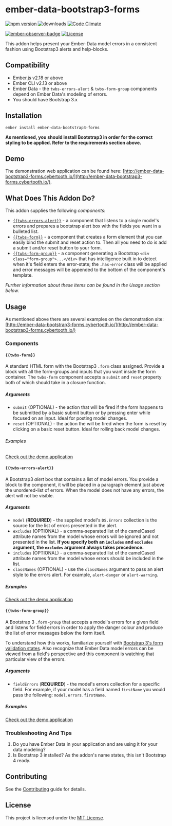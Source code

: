 # ember-data-bootstrap3-forms

[![npm version](http://badge.fury.io/js/ember-data-bootstrap3-forms.svg)](http://badge.fury.io/js/ember-data-bootstrap3-forms) ![downloads](https://img.shields.io/npm/dy/ember-data-bootstrap3-forms.svg) [![Code Climate](http://codeclimate.com/github/cybertoothca/ember-data-bootstrap3-forms/badges/gpa.svg)](http://codeclimate.com/github/cybertoothca/ember-data-bootstrap3-forms)

[![ember-observer-badge](http://emberobserver.com/badges/ember-data-bootstrap3-forms.svg)](http://emberobserver.com/addons/ember-data-bootstrap3-forms) [![License](http://img.shields.io/npm/l/ember-data-bootstrap3-forms.svg)](LICENSE.md)

This addon helps present your Ember-Data model errors in a consistent fashion using Bootstrap3 alerts and help-blocks.

## Compatibility

- Ember.js v2.18 or above
- Ember CLI v2.13 or above
- Ember Data - the `twbs-errors-alert` & `twbs-form-group` components depend on Ember Data's
  modeling of errors.
- You should have Bootstrap 3.x

## Installation

```
ember install ember-data-bootstrap3-forms
```

**As mentioned, you should install Bootstrap3 in order for the correct styling to be applied. Refer to the
requirements section above.**

## Demo

The demonstration web application can be found here:
[http://ember-data-bootstrap3-forms.cybertooth.io/](http://ember-data-bootstrap3-forms.cybertooth.io/).

## What Does This Addon Do?

This addon supplies the following _components_:

- [`{{twbs-errors-alert}}`](#twbs-errors-alert) - a component that listens to a single model's errors
  and prepares a bootstrap alert box with the fields you want in a bulleted list.
- [`{{twbs-form}}`](#twbs-form) - a component that creates a form element that you can easily bind
  the submit and reset action to. Then all you need to do is add a submit and/or reset button to your
  form.
- [`{{twbs-form-group}}`](#twbs-form-group) - a component generating a Bootstrap
  `<div class="form-group">...</div>` that has intelligence built in to detect when it's
  field enters the error-state; the `.has-error` class will be applied and error messages will be
  appended to the bottom of the component's template.

_Further information about these items can be found in the Usage section below._

## Usage

As mentioned above there are several examples on the demonstration site:
[http://ember-data-bootstrap3-forms.cybertooth.io/](http://ember-data-bootstrap3-forms.cybertooth.io/)

### Components

#### `{{twbs-form}}`

A standard HTML form with the Bootstrap3 `.form` class assigned. Provide a block
with all the form-groups and inputs that you want inside the form container. The
`twbs-form` component accepts a `submit` and `reset` property both of which
should take in a closure function.

##### Arguments

- `submit` (OPTIONAL) - the action that will be fired if the form happens to
  be submitted by a basic submit button or by pressing enter while focused on
  an input. Ideal for posting model changes.
- `reset` (OPTIONAL) - the action the will be fired when the form is reset by
  clicking on a basic reset button. Ideal for rolling back model changes.

###### Examples

[Check out the demo application](http://ember-data-bootstrap3-forms.cybertooth.io/)

#### `{{twbs-errors-alert}}`

A Bootstrap3 _alert_ box that contains a list of model errors. You provide a block to the component, it will be
placed in a paragraph element just above the unordered-list of errors. When the model does not have any errors,
the alert will not be visible.

##### Arguments

- `model` (**REQUIRED**) - the supplied model's `DS.Errors` collection is the source for the list of errors presented
  in the alert.
- `excludes` (OPTIONAL) - a comma-separated list of the camelCased attribute names from the model whose errors
  will be ignored and not presented in the list. **If you specify both an `includes` and `excludes` argument, the
  `excludes` argument always takes precedence.**
- `includes` (OPTIONAL) - a comma-separated list of the camelCased attribute names from the model whose errors
  should be included in the list.
- `classNames` (OPTIONAL) - use the `classNames` argument to pass an alert style to the errors alert. For example,
  `alert-danger` or `alert-warning`.

##### Examples

[Check out the demo application](http://ember-data-bootstrap3-forms.cybertooth.io/)

#### `{{twbs-form-group}}`

A Bootstrap 3 `.form-group` that accepts a model's errors for a given field
and listens for field errors in order to apply the danger colour and produce
the list of error messages below the form itself.

To understand how this works, familiarize yourself with [Bootstrap 3's form validation
states](http://getbootstrap.com/css/#forms-control-validation). Also recognize
that Ember Data model errors can be viewed from a field's perspective and this
component is watching that particular view of the errors.

##### Arguments

- `fieldErrors` (**REQUIRED**) - the model's errors collection for a specific
  field. For example, if your model has a field named `firstName` you would pass
  the following: `model.errors.firstName`.

##### Examples

[Check out the demo application](http://ember-data-bootstrap3-forms.cybertooth.io/)

### Troubleshooting And Tips

1. Do you have Ember Data in your application and are using it for your data modeling?
1. Is Bootstrap 3 installed? As the addon's name states, this isn't Bootstrap 4 ready.

## Contributing

See the [Contributing](CONTRIBUTING.md) guide for details.

## License

This project is licensed under the [MIT License](LICENSE.md).

